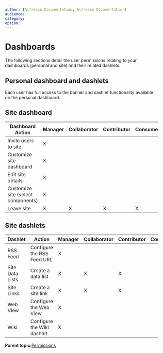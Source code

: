 ```yaml
---
author: [Alfresco Documentation, Alfresco Documentation]
audience: 
category: 
option: 
---
```


# Dashboards

The following sections detail the user permissions relating to your dashboards \(personal and site\) and their related dashlets.

## Personal dashboard and dashlets

Each user has full access to the banner and dashlet functionality available on the personal dashboard.

## Site dashboard

|Dashboard Action|Manager|Collaborator|Contributor|Consumer|
|----------------|-------|------------|-----------|--------|
|Invite users to site|X| | | |
|Customize site dashboard|X| | | |
|Edit site details|X| | | |
|Customize site \(select components\)|X| | | |
|Leave site|X|X|X|X|

## Site dashlets

|Dashlet|Action|Manager|Collaborator|Contributor|Consumer|
|-------|------|-------|------------|-----------|--------|
|RSS Feed|Configure the RSS Feed URL|X| | | |
|Site Data Lists|Create a data list|X|X|X| |
|Site Links|Create a site link|X|X|X| |
|Web View|Configure the Web View|X| | | |
|Wiki|Configure the Wiki dashlet|X| | | |

**Parent topic:**[Permissions](../references/permissions_share.md)

